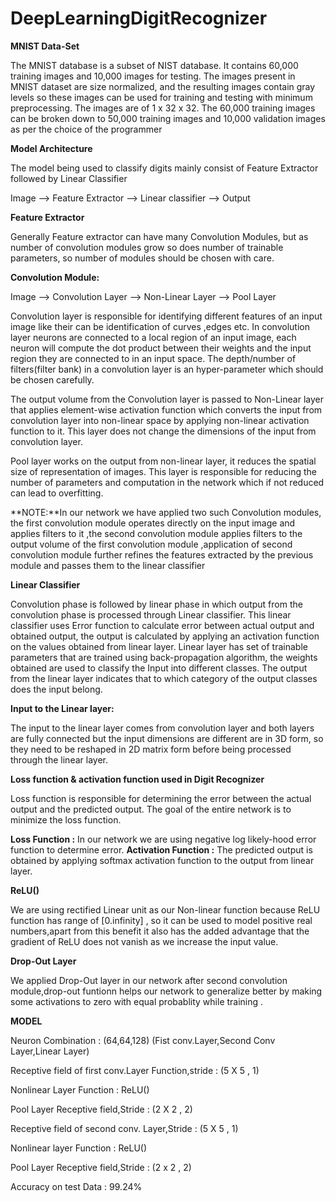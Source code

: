 # DeepLearningDigitRecognizer

**MNIST Data-Set**

The MNIST database is a subset of NIST database. It contains 60,000 training images and 10,000 images for testing.
The images present in MNIST dataset are size normalized, and the resulting images contain gray levels so these 
images can be used for training and testing with minimum preprocessing. The images are of 1 x 32 x 32. The 60,000 
training images can be broken down to 50,000 training images and 10,000 validation images as per the choice of the programmer

**Model Architecture**

The model being used to classify digits mainly consist of Feature Extractor followed by Linear Classifier

Image --> Feature Extractor --> Linear classifier --> Output

**Feature Extractor**

Generally Feature extractor can have many Convolution Modules, but as number of convolution modules grow so 
does number of trainable parameters, so number of modules should be chosen with care.

**Convolution Module:**

Image --> Convolution Layer --> Non-Linear Layer --> Pool Layer

Convolution layer is responsible for identifying different features of an input image like their can be 
identification of curves ,edges etc. In convolution layer neurons are connected to a local region of an
input image, each neuron will compute the dot product between their weights and the input region they
are connected to in an input space. The depth/number of filters(filter bank) in a convolution layer is an
hyper-parameter which should be chosen carefully.

The output volume from the Convolution layer is passed to Non-Linear layer that applies element-wise
activation function which converts the input from convolution layer into non-linear space by applying
non-linear activation function to it. This layer does not change the dimensions of the input from
convolution layer.

Pool layer works on the output from non-linear layer, it reduces the spatial size of representation of
images. This layer is responsible for reducing the number of parameters and computation in the
network which if not reduced can lead to overfitting.

**NOTE:**In our network we have applied two such Convolution modules, the first convolution module
operates directly on the input image and applies filters to it ,the second convolution module applies
filters to the output volume of the first convolution module ,application of second convolution module 
further refines the features extracted by the previous module and passes them to the linear classifier


**Linear Classifier**

Convolution phase is followed by linear phase in which output from the convolution phase is processed through 
Linear classifier. This linear classifier uses Error function to calculate error between actual output and 
obtained output, the output is calculated by applying an activation function on the values obtained from linear 
layer. Linear layer has set of trainable parameters that are trained using back-propagation algorithm, the 
weights obtained are used to classify the Input into different classes. The output from the linear layer indicates 
that to which category of the output classes does the input belong.

**Input to the Linear layer:**

The input to the linear layer comes from convolution layer and both layers are fully connected but the input 
dimensions are different are in 3D form, so they need to be reshaped in 2D matrix form before being processed 
through the linear layer.

**Loss function & activation function used in Digit Recognizer**

Loss function is responsible for determining the error between the actual output and the predicted output. The 
goal of the entire network is to minimize the loss function.

**Loss Function :** In our network we are using negative log likely-hood error function to determine error. 
**Activation Function :** The predicted output is obtained by applying softmax activation function to the
output from linear layer.

**ReLU()**

 We are using rectified Linear unit as our Non-linear function because ReLU function has range of  [0.infinity] , so 
 it can be used to model positive real numbers,apart from this benefit it also has the added advantage that the 
 gradient of ReLU does not vanish as we increase the input value.
 
**Drop-Out Layer**

We applied Drop-Out layer in our network after second convolution module,drop-out funtionn helps our network to 
generalize better by making some activations to zero with equal probablity while training .

**MODEL**

Neuron Combination                                   :       (64,64,128)
(Fist conv.Layer,Second Conv Layer,Linear Layer)

Receptive field of first conv.Layer Function,stride  :        (5 X 5 , 1)

Nonlinear Layer Function                             :        ReLU()

Pool Layer Receptive field,Stride                    :        (2 X 2 , 2)

Receptive field of second conv. Layer,Stride         :        (5 X 5 , 1)

Nonlinear layer Function                             :        ReLU()

Pool Layer Receptive field,Stride                    :        (2 x 2 , 2)

Accuracy on test Data                                :        99.24%
